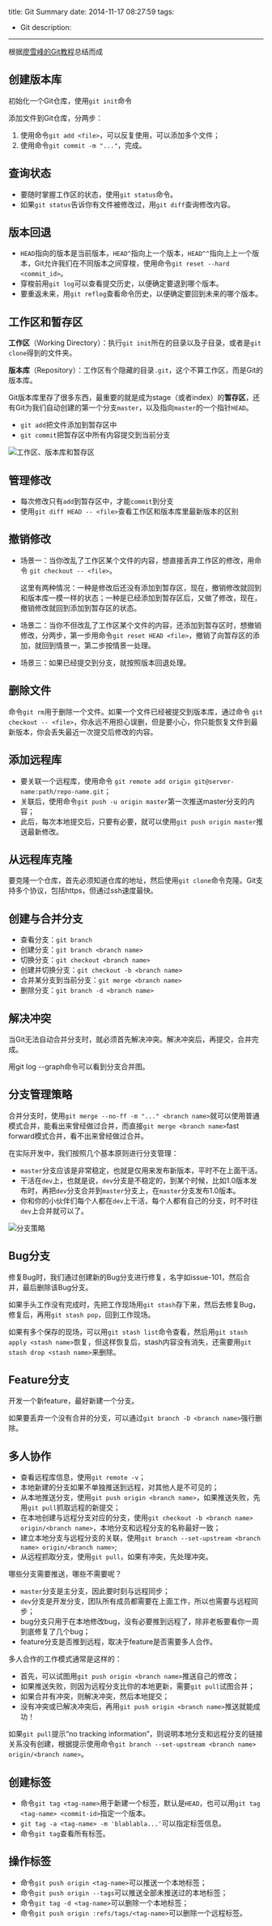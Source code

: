 title: Git Summary
date: 2014-11-17 08:27:59
tags: 
- Git
description:
---

根据[廖雪峰的Git教程](http://www.liaoxuefeng.com/wiki/0013739516305929606dd18361248578c67b8067c8c017b000)总结而成

## 创建版本库

初始化一个Git仓库，使用`git init`命令

添加文件到Git仓库，分两步：

1. 使用命令`git add <file>`，可以反复使用，可以添加多个文件；
2. 使用命令`git commit -m "..."`，完成。

<!--more-->

## 查询状态

* 要随时掌握工作区的状态，使用`git status`命令。
* 如果`git status`告诉你有文件被修改过，用`git diff`查询修改内容。

## 版本回退

* `HEAD`指向的版本是当前版本，`HEAD^`指向上一个版本，`HEAD^^`指向上上一个版本，Git允许我们在不同版本之间穿梭，使用命令`git reset --hard <commit_id>`。
* 穿梭前用`git log`可以查看提交历史，以便确定要退到哪个版本。
* 要重返未来，用`git reflog`查看命令历史，以便确定要回到未来的哪个版本。

## 工作区和暂存区

**工作区**（Working Directory）：执行`git init`所在的目录以及子目录，或者是`git clone`得到的文件夹。

**版本库**（Repository）：工作区有个隐藏的目录`.git`，这个不算工作区，而是Git的版本库。

Git版本库里存了很多东西，最重要的就是成为stage（或者index）的**暂存区**，还有Git为我们自动创建的第一个分支`master`，以及指向`master`的一个指针`HEAD`。

* `git add`把文件添加到暂存区中
* `git commit`把暂存区中所有内容提交到当前分支

![工作区、版本库和暂存区](/img/wd.jpg)

## 管理修改

* 每次修改只有`add`到暂存区中，才能`commit`到分支
* 使用`git diff HEAD -- <file>`查看工作区和版本库里最新版本的区别

## 撤销修改

* 场景一：当你改乱了工作区某个文件的内容，想直接丢弃工作区的修改，用命令 `git checkout -- <file>`。

    这里有两种情况：一种是修改后还没有添加到暂存区，现在，撤销修改就回到和版本库一模一样的状态；一种是已经添加到暂存区后，又做了修改，现在，撤销修改就回到添加到暂存区的状态。
* 场景二：当你不但改乱了工作区某个文件的内容，还添加到暂存区时，想撤销修改，分两步，第一步用命令`git reset HEAD <file>`，撤销了向暂存区的添加，就回到情景一，第二步按情景一处理。
* 场景三：如果已经提交到分支，就按照版本回退处理。

## 删除文件

命令`git rm`用于删除一个文件。如果一个文件已经被提交到版本库，通过命令 `git checkout -- <file>`，你永远不用担心误删，但是要小心，你只能恢复文件到最新版本，你会丢失最近一次提交后修改的内容。

## 添加远程库

* 要关联一个远程库，使用命令 `git remote add origin git@server-name:path/repo-name.git`；
* 关联后，使用命令`git push -u origin master`第一次推送master分支的内容；
* 此后，每次本地提交后，只要有必要，就可以使用`git push origin master`推送最新修改。

## 从远程库克隆

要克隆一个仓库，首先必须知道仓库的地址，然后使用`git clone`命令克隆。Git支持多个协议，包括https，但通过ssh速度最快。

## 创建与合并分支

* 查看分支：`git branch`
* 创建分支：`git branch <branch name>`
* 切换分支：`git checkout <branch name>`
* 创建并切换分支：`git checkout -b <branch name>`
* 合并某分支到当前分支：`git merge <branch name>`
* 删除分支：`git branch -d <branch name>`

## 解决冲突

当Git无法自动合并分支时，就必须首先解决冲突。解决冲突后，再提交，合并完成。

用git log --graph命令可以看到分支合并图。

## 分支管理策略

合并分支时，使用`git merge --no-ff -m "..." <branch name>`就可以使用普通模式合并，能看出来曾经做过合并，而直接`git merge <branch name>`fast forward模式合并，看不出来曾经做过合并。

在实际开发中，我们按照几个基本原则进行分支管理：

* `master`分支应该是非常稳定，也就是仅用来发布新版本，平时不在上面干活。
* 干活在`dev`上，也就是说，`dev`分支是不稳定的，到某个时候，比如1.0版本发布时，再把`dev`分支合并到`master`分支上，在`master`分支发布1.0版本。
* 你和你的小伙伴们每个人都在`dev`上干活，每个人都有自己的分支，时不时往`dev`上合并就可以了。

![分支策略](/img/merge.png)

## Bug分支

修复Bug时，我们通过创建新的Bug分支进行修复，名字如issue-101，然后合并，最后删除该Bug分支。

如果手头工作没有完成时，先把工作现场用`git stash`存下来，然后去修复Bug，修复后，再用`git stash pop`，回到工作现场。

如果有多个保存的现场，可以用`git stash list`命令查看，然后用`git stash apply <stash name>`恢复，但这样恢复后，stash内容没有消失，还需要用`git stash drop <stash name>`来删除。

## Feature分支

开发一个新feature，最好新建一个分支。

如果要丢弃一个没有合并的分支，可以通过`git branch -D <branch name>`强行删除。

## 多人协作

* 查看远程库信息，使用`git remote -v`；
* 本地新建的分支如果不单独推送到远程，对其他人是不可见的；
* 从本地推送分支，使用`git push origin <branch name>`，如果推送失败，先用`git pull`抓取远程的新提交；
* 在本地创建与远程分支对应的分支，使用`git checkout -b <branch name> origin/<branch name>`，本地分支和远程分支的名称最好一致；
* 建立本地分支与远程分支的关联，使用`git branch --set-upstream <branch name> origin/<branch name>`;
* 从远程抓取分支，使用`git pull`，如果有冲突，先处理冲突。

哪些分支需要推送，哪些不需要呢？

* `master`分支是主分支，因此要时刻与远程同步；
* `dev`分支是开发分支，团队所有成员都需要在上面工作，所以也需要与远程同步；
* bug分支只用于在本地修改bug，没有必要推到远程了，除非老板要看你一周到底修复了几个bug；
* feature分支是否推到远程，取决于feature是否需要多人合作。

多人合作的工作模式通常是这样的：

* 首先，可以试图用`git push origin <branch name>`推送自己的修改；
* 如果推送失败，则因为远程分支比你的本地更新，需要`git pull`试图合并；
* 如果合并有冲突，则解决冲突，然后本地提交；
* 没有冲突或已解决冲突后，再用`git push origin <branch name>`推送就能成功！

如果`git pull`提示“no tracking information”，则说明本地分支和远程分支的链接关系没有创建，根据提示使用命令`git branch --set-upstream <branch name> origin/<branch name>`。

## 创建标签

* 命令`git tag <tag-name>`用于新建一个标签，默认是`HEAD`，也可以用`git tag <tag-name> <commit-id>`指定一个版本。
* `git tag -a <tag-name> -m 'blablabla...'`可以指定标签信息。
* 命令`git tag`查看所有标签。

## 操作标签

* 命令`git push origin <tag-name>`可以推送一个本地标签；
* 命令`git push origin --tags`可以推送全部未推送过的本地标签；
* 命令`git tag -d <tag-name>`可以删除一个本地标签；
* 命令`git push origin :refs/tags/<tag-name>`可以删除一个远程标签。





